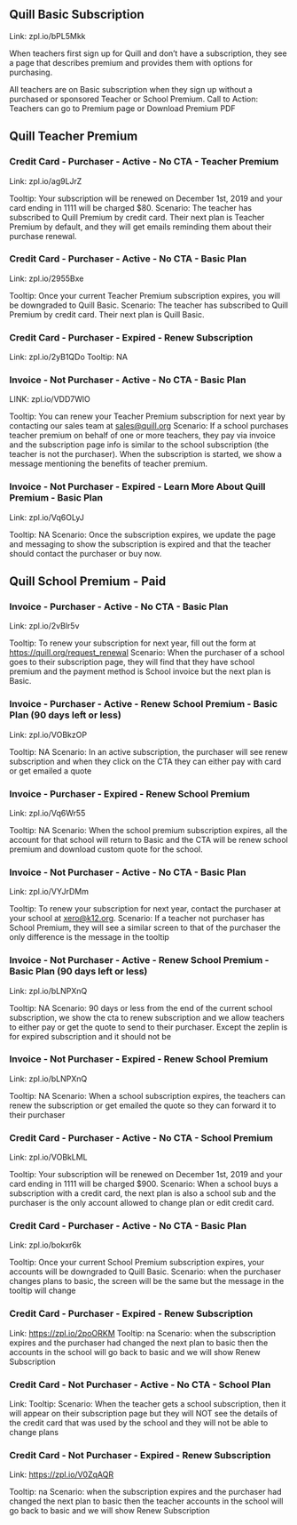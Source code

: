 ## Quill Basic Subscription
Link: zpl.io/bPL5Mkk

When teachers first sign up for Quill and don’t have a subscription, they see a page that describes premium and provides them with options for purchasing.

All teachers are on Basic subscription when they sign up without a purchased or sponsored Teacher or School Premium.
Call to Action: Teachers can go to Premium page or Download Premium PDF


## Quill Teacher Premium
### Credit Card - Purchaser - Active - No CTA - Teacher Premium
Link: zpl.io/ag9LJrZ

Tooltip: Your subscription will be renewed on December 1st, 2019 and your card ending in 1111 will be charged $80.
Scenario: The teacher has subscribed to Quill Premium by credit card. Their next plan is Teacher Premium by default, and they will get emails reminding them about their purchase renewal.

### Credit Card - Purchaser - Active - No CTA - Basic Plan
Link: zpl.io/2955Bxe

Tooltip: Once your current Teacher Premium subscription expires, you will be downgraded to Quill Basic.
Scenario: The teacher has subscribed to Quill Premium by credit card. Their next plan is Quill Basic.

### Credit Card - Purchaser - Expired - Renew Subscription
Link: zpl.io/2yB1QDo
Tooltip: NA

### Invoice - Not Purchaser - Active - No CTA - Basic Plan
LINK: zpl.io/VDD7WlO

Tooltip: You can renew your Teacher Premium subscription for next year by contacting our sales team at sales@quill.org
Scenario: If a school purchases teacher premium on behalf of one or more teachers, they pay via invoice and the subscription page info is similar to the school subscription (the teacher is not the purchaser). When the subscription is started, we show a message mentioning the benefits of teacher premium.

### Invoice - Not Purchaser - Expired - Learn More About Quill Premium - Basic Plan
Link: zpl.io/Vq6OLyJ

Tooltip: NA
Scenario: Once the subscription expires, we update the page and messaging to show the subscription is expired and that the teacher should contact the purchaser or buy now.




## Quill School Premium - Paid

### Invoice - Purchaser - Active - No CTA - Basic Plan
Link: zpl.io/2vBlr5v

Tooltip: To renew your subscription for next year, fill out the form at https://quill.org/request_renewal
Scenario: When the purchaser of a school goes to their subscription page, they will find that they have school premium and the payment method is School invoice but the next plan is Basic.

### Invoice - Purchaser - Active - Renew School Premium - Basic Plan (90 days left or less)
Link: zpl.io/VOBkzOP

Tooltip: NA
Scenario: In an active subscription, the purchaser will see renew subscription and when they click on the CTA they can either pay with card or get emailed a quote

### Invoice - Purchaser - Expired - Renew School Premium
Link: zpl.io/Vq6Wr55

Tooltip: NA
Scenario: When the school premium subscription expires, all the account for that school will return to Basic and the CTA will be renew school premium and download custom quote for the school.

### Invoice - Not Purchaser - Active - No CTA - Basic Plan
Link: zpl.io/VYJrDMm

Tooltip: To renew your subscription for next year, contact the purchaser at your school at xero@k12.org.
Scenario: If a teacher not purchaser has School Premium, they will see a similar screen to that of the purchaser the only difference is the message in the tooltip

### Invoice - Not Purchaser - Active - Renew School Premium - Basic Plan (90 days left or less)
Link: zpl.io/bLNPXnQ

Tooltip: NA
Scenario: 90 days or less from the end of the current school subscription, we show the cta to renew subscription and we allow teachers to either pay or get the quote to send to their purchaser. Except the zeplin is for expired subscription and it should not be

### Invoice - Not Purchaser - Expired - Renew School Premium
Link: zpl.io/bLNPXnQ

Tooltip: NA
Scenario: When a school subscription expires, the teachers can renew the subscription or get emailed the quote so they can forward it to their purchaser

### Credit Card - Purchaser - Active - No CTA - School Premium
Link: zpl.io/VOBkLML

Tooltip: Your subscription will be renewed on December 1st, 2019 and your card ending in 1111 will be charged $900.
Scenario: When a school buys a subscription with a credit card, the next plan is also a school sub and the purchaser is the only account allowed to change plan or edit credit card.

### Credit Card - Purchaser - Active - No CTA - Basic Plan
Link: zpl.io/bokxr6k

Tooltip: Once your current School Premium subscription expires, your accounts will be downgraded to Quill Basic.
Scenario: when the purchaser changes plans to basic, the screen will be the same but the message in the tooltip will change

### Credit Card - Purchaser - Expired - Renew Subscription
Link: https://zpl.io/2poORKM
Tooltip: na
Scenario: when the subscription expires and the purchaser had changed the next plan to basic then the accounts in the school will go back to basic and we will show Renew Subscription

### Credit Card - Not Purchaser - Active - No CTA - School Plan
Link:
Tooltip:
Scenario: When the teacher gets a school subscription, then it will appear on their subscription page but they will NOT see the details of the credit card that was used by the school and they will not be able to change plans

### Credit Card - Not Purchaser - Expired - Renew Subscription
Link: https://zpl.io/V0ZqAQR

Tooltip: na
Scenario: when the subscription expires and the purchaser had changed the next plan to basic then the teacher accounts in the school will go back to basic and we will show Renew Subscription
